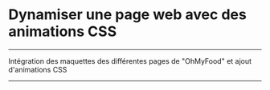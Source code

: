 # Dynamiser une page web avec des animations CSS

***
Intégration des maquettes des différentes pages de "OhMyFood" et ajout d'animations CSS

***